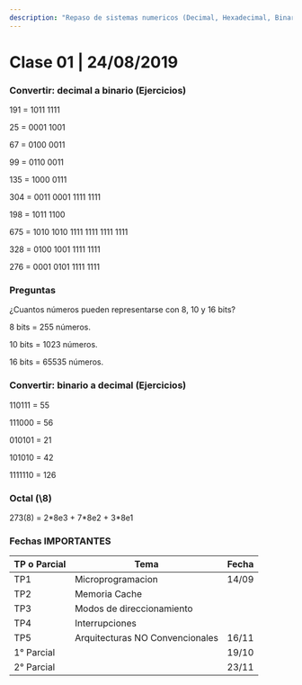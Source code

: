 ```yaml
---
description: "Repaso de sistemas numericos (Decimal, Hexadecimal, Binario y Octal)"
---
```


# Clase 01 \| 24/08/2019

### Convertir: decimal a binario \(Ejercicios\)

191 = 1011 1111

25 = 0001 1001

67 = 0100 0011

99 = 0110 0011

135 = 1000 0111

304 = 0011 0001 1111 1111

198 = 1011 1100

675 = 1010 1010 1111 1111 1111 1111

328 = 0100 1001 1111 1111

276 = 0001 0101 1111 1111

### Preguntas

¿Cuantos números pueden representarse con 8, 10 y 16 bits?

8 bits = 255 números.

10 bits = 1023 números.

16 bits = 65535 números.

### Convertir: binario a decimal \(Ejercicios\)

110111 = 55

111000 = 56

010101 = 21

101010 = 42

1111110 = 126

### Octal (\8\)

273(8) = 2\*8e3 + 7\*8e2 + 3\*8e1

### Fechas IMPORTANTES

| TP o Parcial | Tema                            | Fecha |
| ------------ | ------------------------------- | ----- |
| TP1          | Microprogramacion               | 14/09 |
| TP2          | Memoria Cache                   |       |
| TP3          | Modos de direccionamiento       |       |
| TP4          | Interrupciones                  |       |
| TP5          | Arquitecturas NO Convencionales | 16/11 |
| 1° Parcial   |                                 | 19/10 |
| 2° Parcial   |                                 | 23/11 |
